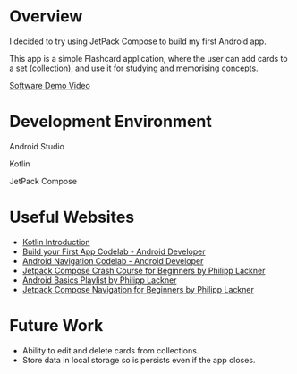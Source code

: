 # Overview

I decided to try using JetPack Compose to build my first Android app.

This app is a simple Flashcard application, where the user can add cards to a set (collection), and use it for studying and memorising concepts.

[Software Demo Video](https://youtu.be/Wg2e2eb_OaM)

# Development Environment

Android Studio

Kotlin

JetPack Compose

# Useful Websites

* [Kotlin Introduction](https://kotlinlang.org/docs/kotlin-tour-hello-world.html)
* [Build your First App Codelab - Android Developer](https://developer.android.com/codelabs/basic-android-kotlin-compose-first-app)
* [Android Navigation Codelab - Android Developer](https://developer.android.com/codelabs/basic-android-kotlin-compose-navigation)
* [Jetpack Compose Crash Course for Beginners by Philipp Lackner](https://www.youtube.com/watch?v=6_wK_Ud8--0)
* [Android Basics Playlist by Philipp Lackner](https://www.youtube.com/watch?v=SJw3Nu_h8kk&list=PLQkwcJG4YTCSVDhww92llY3CAnc_vUhsm)
* [Jetpack Compose Navigation for Beginners by Philipp Lackner](https://www.youtube.com/watch?v=4gUeyNkGE3g)
  
# Future Work

* Ability to edit and delete cards from collections.
* Store data in local storage so is persists even if the app closes.

